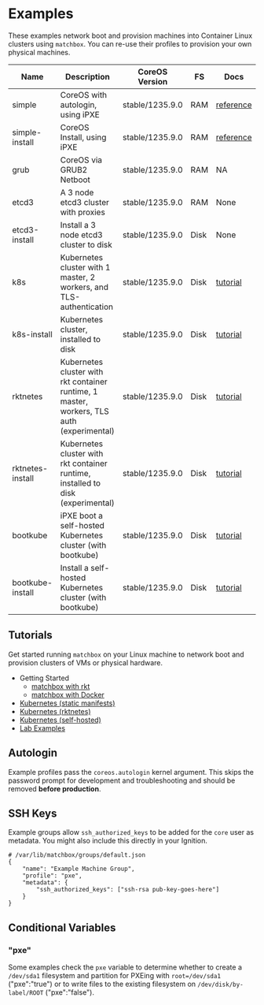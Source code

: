 
# Examples

These examples network boot and provision machines into Container Linux clusters using `matchbox`. You can re-use their profiles to provision your own physical machines.

| Name       | Description | CoreOS Version | FS | Docs | 
|------------|-------------|----------------|----|-----------|
| simple | CoreOS with autologin, using iPXE | stable/1235.9.0 | RAM | [reference](https://coreos.com/os/docs/latest/booting-with-ipxe.html) |
| simple-install | CoreOS Install, using iPXE | stable/1235.9.0 | RAM | [reference](https://coreos.com/os/docs/latest/booting-with-ipxe.html) |
| grub | CoreOS via GRUB2 Netboot | stable/1235.9.0 | RAM | NA |
| etcd3 | A 3 node etcd3 cluster with proxies | stable/1235.9.0 | RAM | None |
| etcd3-install | Install a 3 node etcd3 cluster to disk | stable/1235.9.0 | Disk | None |
| k8s | Kubernetes cluster with 1 master, 2 workers, and TLS-authentication | stable/1235.9.0 | Disk | [tutorial](../Documentation/kubernetes.md) |
| k8s-install | Kubernetes cluster, installed to disk | stable/1235.9.0 | Disk | [tutorial](../Documentation/kubernetes.md) |
| rktnetes | Kubernetes cluster with rkt container runtime, 1 master, workers, TLS auth (experimental) | stable/1235.9.0 | Disk | [tutorial](../Documentation/rktnetes.md) |
| rktnetes-install | Kubernetes cluster with rkt container runtime, installed to disk (experimental) | stable/1235.9.0 | Disk | [tutorial](../Documentation/rktnetes.md) |
| bootkube | iPXE boot a self-hosted Kubernetes cluster (with bootkube) | stable/1235.9.0 | Disk | [tutorial](../Documentation/bootkube.md) |
| bootkube-install | Install a self-hosted Kubernetes cluster (with bootkube) | stable/1235.9.0 | Disk | [tutorial](../Documentation/bootkube.md) |

## Tutorials

Get started running `matchbox` on your Linux machine to network boot and provision clusters of VMs or physical hardware.

* Getting Started
	* [matchbox with rkt](../Documentation/getting-started-rkt.md)
	* [matchbox with Docker](../Documentation/getting-started-docker.md)
* [Kubernetes (static manifests)](../Documentation/kubernetes.md)
* [Kubernetes (rktnetes)](../Documentation/rktnetes.md)
* [Kubernetes (self-hosted)](../Documentation/bootkube.md)
* [Lab Examples](https://github.com/dghubble/metal)

## Autologin

Example profiles pass the `coreos.autologin` kernel argument. This skips the password prompt for development and troubleshooting and should be removed **before production**.

## SSH Keys

Example groups allow `ssh_authorized_keys` to be added for the `core` user as metadata. You might also include this directly in your Ignition.

    # /var/lib/matchbox/groups/default.json
    {
        "name": "Example Machine Group",
        "profile": "pxe",
        "metadata": {
            "ssh_authorized_keys": ["ssh-rsa pub-key-goes-here"]
        }
    }

## Conditional Variables

### "pxe"

Some examples check the `pxe` variable to determine whether to create a `/dev/sda1` filesystem and partition for PXEing with `root=/dev/sda1` ("pxe":"true") or to write files to the existing filesystem on `/dev/disk/by-label/ROOT` ("pxe":"false").
